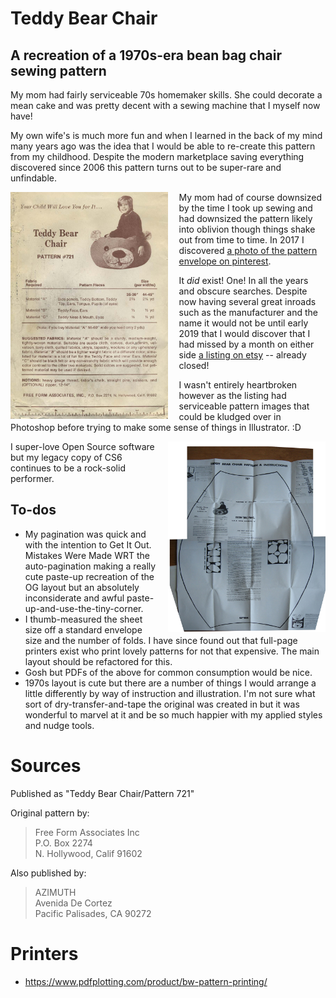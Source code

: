 # Teddy Bear Chair

## A recreation of a 1970s-era bean bag chair sewing pattern

My mom had fairly serviceable 70s homemaker skills.  She could decorate a mean cake and was pretty decent with a sewing machine that I myself now have!

My own wife's is much more fun and when I learned in the back of my mind many years ago was the idea that I would be able to re-create this pattern from my childhood.  Despite the modern marketplace saving everything discovered since 2006 this pattern turns out to be super-rare and unfindable.


<img src="media/pinterest-2018.jpg" width="50%" align="left" style="padding-right: 1.25em"/>My mom had of course downsized by the time I took up sewing and had downsized the pattern likely into oblivion though things shake out from time to time.  In 2017 I discovered [a photo of the pattern envelope on pinterest](https://www.pinterest.com/pin/226868899952097800).


  It *did* exist!  One!  In all the years and obscure searches.  Despite now having several great inroads such as the manufacturer and the name it would not be until early 2019 that I would discover that I had missed by a month on either side [a listing on etsy](https://www.etsy.com/listing/159444967/teddy-bear-chair-mail-order-pattern-721
) -- already closed!

I wasn't entirely heartbroken however as the listing had serviceable pattern images that could be kludged over in Photoshop before trying to make some sense
of things in Illustrator. :D

<img src="media/pattern-recreation.jpg" width="50%" align="right" style="padding-left: 1.25em"/>

I super-love Open Source software but my legacy copy of CS6 continues to be a rock-solid performer.

## To-dos
* My pagination was quick and with the intention to Get It Out.  Mistakes Were Made WRT the auto-pagination making a really cute paste-up recreation of the OG layout but an absolutely inconsiderate and awful paste-up-and-use-the-tiny-corner. 
* I thumb-measured the sheet size off a standard envelope size and the number of folds.  I have since found out that full-page printers exist who print lovely patterns for not that expensive.  The main layout should be refactored for this.
* Gosh but PDFs of the above for common consumption would be nice.
* 1970s layout is cute but there are a number of things I would arrange a little differently by way of instruction and illustration.  I'm not sure what sort of dry-transfer-and-tape the original was created in but it was wonderful
to marvel at it and be so much happier with my applied styles and nudge tools.

# Sources

Published as "Teddy Bear Chair/Pattern 721"

Original pattern by:
>Free Form Associates Inc  
>P.O. Box 2274  
>N. Hollywood, Calif 91602

Also published by:
>AZIMUTH  
>Avenida De Cortez  
>Pacific Palisades, CA 90272

# Printers
* https://www.pdfplotting.com/product/bw-pattern-printing/

